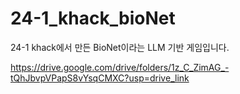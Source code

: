 # 24-1_khack_bioNet
24-1 khack에서 만든 BioNet이라는 LLM 기반 게임입니다.

https://drive.google.com/drive/folders/1z_C_ZimAG_-tQhJbvpVPapS8vYsqCMXC?usp=drive_link
